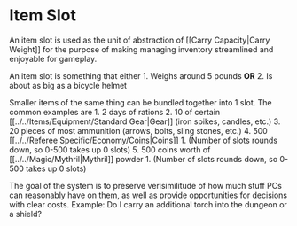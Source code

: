 # Item Slot

An item slot is used as the unit of abstraction of [[Carry Capacity\|Carry Weight]] for the purpose of making managing inventory streamlined and enjoyable for gameplay. 

An item slot is something that either 
	1. Weighs around 5 pounds **OR** 
	2. Is about as big as a bicycle helmet 

Smaller items of the same thing can be bundled together into 1 slot. The common examples are
	1. 2 days of rations
	2. 10 of certain [[../../Items/Equipment/Standard Gear|Gear]] (iron spikes, candles, etc.)
	3. 20 pieces of most ammunition (arrows, bolts, sling stones, etc.)
	4. 500 [[../../Referee Specific/Economy/Coins\|Coins]] 
		1. (Number of slots rounds down, so 0-500 takes up 0 slots)
	5. 500 coins worth of [[../../Magic/Mythril\|Mythril]] powder 
		1. (Number of slots rounds down, so 0-500 takes up 0 slots)

The goal of the system is to preserve verisimilitude of how much stuff PCs can reasonably have on them, as well as provide opportunities for decisions with clear costs. Example: Do I carry an additional torch into the dungeon or a shield?